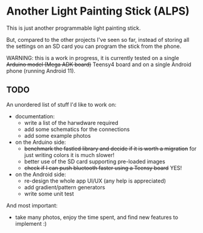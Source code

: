 # Another Light Painting Stick (ALPS)

This is just another programmable light painting stick.

But, compared to the other projects I've seen so far, instead of
storing all the settings on an SD card you can program the stick from
the phone.


WARNING: this is a work in progress, it is currently tested on a
         single ~~Arduino model (Mega ADK board)~~ Teensy4 board
         and on a single Android phone (running Android 11).


## TODO

An unordered list of stuff I'd like to work on:

- documentation:
  - write a list of the harwdware required
  - add some schematics for the connections
  - add some example photos
- on the Arduino side:
  - ~~benchmark the fastled library and decide if it is worth a migration~~ for just writing colors it is much slower!
  - better use of the SD card supporting pre-loaded images
  - ~~check if I can push bluetooth faster using a Teensy board~~ YES!
- on the Android side:
  - re-design the whole app UI/UX (any help is appreciated)
  - add gradient/pattern generators
  - write some unit test

And most important:
- take many photos, enjoy the time spent, and find new features to implement :)

